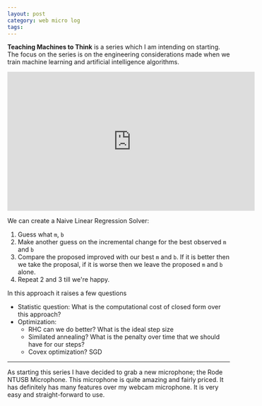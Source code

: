 ```yaml
---
layout: post
category: web micro log
tags:
---
```


**Teaching Machines to Think** is a series which I am intending on starting. The focus on the series is on the engineering considerations made when we train machine learning and artificial intelligence algorithms.

<iframe width="560" height="315" src="https://www.youtube.com/embed/j4tVluwCIlQ" frameborder="0" allowfullscreen></iframe>

We can create a Naive Linear Regression Solver:

1. Guess what `m`, `b`
2. Make another guess on the incremental change for the best observed `m` and `b`
3. Compare the proposed improved with our best `m` and `b`. If it is better then we take the proposal, if it is worse then we leave the proposed `m` and `b` alone.
4. Repeat 2 and 3 till we're happy.

In this approach it raises a few questions

- Statistic question: What is the computational cost of closed form over this approach?
- Optimization:
  - RHC can we do better? What is the ideal step size
  - Similated annealing? What is the penalty over time that we should have for our steps?
  - Covex optimization? SGD

---

As starting this series I have decided to grab a new microphone; the Rode NTUSB Microphone. This microphone is quite amazing and fairly priced. It has definitely has many features over my webcam microphone. It is very easy and straight-forward to use.
